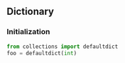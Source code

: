 ## Dictionary


 ### Initialization
 
 ```python
 from collections import defaultdict
 foo = defaultdict(int)
 ```
